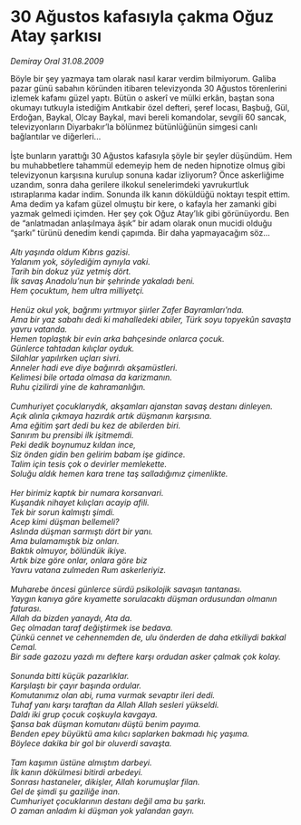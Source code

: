 # 30 Ağustos kafasıyla çakma Oğuz Atay şarkısı

*Demiray Oral 31.08.2009*

<div class="taraf_structure_2col_1zq">
<div class="margen_n">



 <p>Böyle bir şey yazmaya tam olarak nasıl karar verdim bilmiyorum. Galiba pazar günü sabahın köründen itibaren televizyonda 30 Ağustos törenlerini izlemek kafamı güzel yaptı. Bütün o askerî ve mülki erkân, baştan sona okumayı tutkuyla istediğim Anıtkabir özel defteri, şeref locası, Başbuğ, Gül, Erdoğan, Baykal, Olcay Baykal, mavi bereli komandolar, sevgili 60 sancak, televizyonların Diyarbakır’la bölünmez bütünlüğünün simgesi canlı bağlantılar ve diğerleri... <br/><br/>İşte bunların yarattığı 30 Ağustos kafasıyla şöyle bir şeyler düşündüm. Hem bu muhabbetlere tahammül edemeyip hem de neden hipnotize olmuş gibi televizyonun karşısına kurulup sonuna kadar izliyorum? Önce askerliğime uzandım, sonra daha gerilere ilkokul senelerimdeki yavrukurtluk ıstıraplarıma kadar indim. Sonunda ilk kanın döküldüğü noktayı tespit ettim. Ama dedim ya kafam güzel olmuştu bir kere, o kafayla her zamanki gibi yazmak gelmedi içimden. Her şey çok Oğuz Atay’lık gibi görünüyordu. Ben de “anlatmadan anlaşılmaya âşık” bir adam olarak onun mucidi olduğu “şarkı” türünü denedim kendi çapımda. Bir daha yapmayacağım söz...<i> <br/><br/>Altı yaşında oldum Kıbrıs gazisi. <br/>Yalanım yok, söylediğim aynıyla vaki. <br/>Tarih bin dokuz yüz yetmiş dört. <br/>İlk savaş Anadolu’nun bir şehrinde yakaladı beni. <br/>Hem çocuktum, hem ultra milliyetçi. <br/><br/>Henüz okul yok, bağrımı yırtmıyor şiirler Zafer Bayramları’nda. <br/>Ama bir yaz sabahı dedi ki mahalledeki abiler, Türk soyu topyekûn savaşta yavru vatanda. <br/>Hemen toplaştık bir evin arka bahçesinde onlarca çocuk. <br/>Günlerce tahtadan kılıçlar oyduk. <br/>Silahlar yapılırken uçları sivri. <br/>Anneler hadi eve diye bağırırdı akşamüstleri. <br/>Kelimesi bile ortada olmasa da karizmanın. <br/>Ruhu çizilirdi yine de kahramanlığın. <br/><br/>Cumhuriyet çocuklarıydık, akşamları ajanstan savaş destanı dinleyen. <br/>Açık alınla çıkmaya hazırdık artık düşmanın karşısına. <br/>Ama eğitim şart dedi bu kez de abilerden biri. <br/>Sanırım bu prensibi ilk işitmemdi. <br/>Peki dedik boynumuz kıldan ince, <br/>Siz önden gidin ben gelirim babam işe gidince. <br/>Talim için tesis çok o devirler memlekette. <br/>Soluğu aldık hemen kara trene taş salladığımız çimenlikte. <br/><br/>Her birimiz kaptık bir numara korsanvari. <br/>Kuşandık nihayet kılıçları acayip afili. <br/>Tek bir sorun kalmıştı şimdi. <br/>Acep kimi düşman bellemeli? <br/>Aslında düşman sarmıştı dört bir yanı. <br/>Ama bulamamıştık biz onları. <br/>Baktık olmuyor, bölündük ikiye. <br/>Artık bize göre onlar, onlara göre biz <br/>Yavru vatana zulmeden Rum askerleriyiz. <br/><br/>Muharebe öncesi günlerce sürdü psikolojik savaşın tantanası. <br/>Yaygın kanıya göre kıyamette sorulacaktı düşman ordusundan olmanın faturası. <br/>Allah da bizden yanaydı, Ata da. <br/>Geç olmadan taraf değiştirmek ise bedava. <br/>Çünkü cennet ve cehennemden de, ulu önderden de daha etkiliydi bakkal Cemal. <br/>Bir sade gazozu yazdı mı deftere karşı ordudan asker çalmak çok kolay. <br/><br/>Sonunda bitti küçük pazarlıklar. <br/>Karşılaştı bir çayır başında ordular. <br/>Komutanımız olan abi, ruma vurmak sevaptır ileri dedi. <br/>Tuhaf yanı karşı taraftan da Allah Allah sesleri yükseldi. <br/>Daldı iki grup çocuk coşkuyla kavgaya. <br/>Şansa bak düşman komutanı düştü benim payıma. <br/>Benden epey büyüktü ama kılıcı saplarken bakmadı hiç yaşıma. <br/>Böylece dakika bir gol bir oluverdi savaşta. <br/><br/>Tam kaşımın üstüne almıştım darbeyi. <br/>İlk kanın dökülmesi bitirdi arbedeyi. <br/>Sonrası hastaneler, dikişler, Allah korumuşlar filan. <br/>Gel de şimdi şu gaziliğe inan. <br/>Cumhuriyet çocuklarının destanı değil ama bu şarkı. <br/>O zaman anladım ki düşman yok yalandan gayrı.</i></p>
<br/>
<br/>
<br/>



<br/>


<div id="taraf_not">
</div>

</div>


</div>
